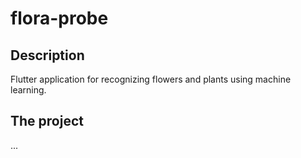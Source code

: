 # flora-probe

## Description

Flutter application for recognizing flowers and plants using machine learning.

## The project

...
